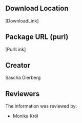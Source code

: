 ## Download Location

[DownloadLink]

## Package URL (purl)

[PurlLink]

## Creator

Sascha Dierberg

## Reviewers

The information was reviewed by:

* Monika Król